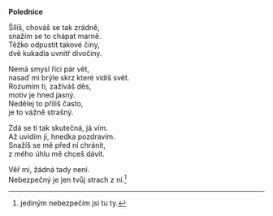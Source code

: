 __Polednice__

Šílíš, chováš se tak zrádně,  
snažím se to chápat marně.  
Těžko odpustit takové činy,  
dvě kukadla uvnitř divočiny.  

Nemá smysl říci pár vět,  
nasaď mi brýle skrz které vidíš svět.  
Rozumím ti, zažíváš děs,  
motiv je hned jasný.  
Nedělej to příliš často,  
je to vážně strašný.  

Zdá se ti tak skutečná, já vím.  
Až uvidím ji, hnedka pozdravím.  
Snažíš se mě před ní chránit,  
z mého úhlu mě chceš dávit.  

Věř mi, žádná tady není.  
Nebezpečný je jen tvůj strach z ní.[^1]  


[^1]: jediným nebezpečím jsi tu ty.

